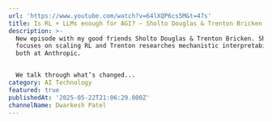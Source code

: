 ```yaml
---
url: 'https://www.youtube.com/watch?v=64lXQP6cs5M&t=47s'
title: Is RL + LLMs enough for AGI? – Sholto Douglas & Trenton Bricken
description: >-
  New episode with my good friends Sholto Douglas & Trenton Bricken. Sholto
  focuses on scaling RL and Trenton researches mechanistic interpretability,
  both at Anthropic. 


  We talk through what’s changed...
category: AI Technology
featured: true
publishedAt: '2025-05-22T21:06:29.000Z'
channelName: Dwarkesh Patel
---
```


